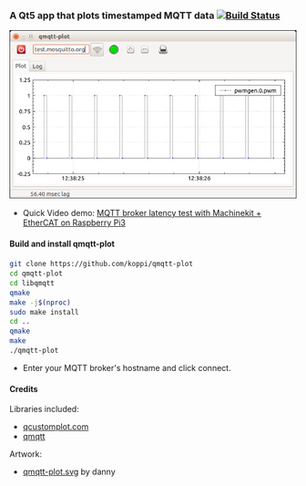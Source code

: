 ### A Qt5 app that plots timestamped MQTT data [![Build Status](https://travis-ci.org/koppi/qmqtt-plot.svg?branch=master)](https://travis-ci.org/koppi/qmqtt-plot)

![qmqtt-plot screenshot](qmqtt-plot.png)

* Quick Video demo: [MQTT broker latency test with Machinekit + EtherCAT on Raspberry Pi3 ](https://www.youtube.com/watch?v=uFbr7xBjItE)

#### Build and install qmqtt-plot

```bash
git clone https://github.com/koppi/qmqtt-plot
cd qmqtt-plot
cd libqmqtt
qmake
make -j$(nproc)
sudo make install
cd ..
qmake
make
./qmqtt-plot
```

* Enter your MQTT broker's hostname and click connect.

#### Credits

Libraries included:

* [qcustomplot.com](http://qcustomplot.com)
* [qmqtt](https://github.com/emqtt/qmqtt)

Artwork:

* [qmqtt-plot.svg](https://openclipart.org/detail/200755/primary-plot) by danny
